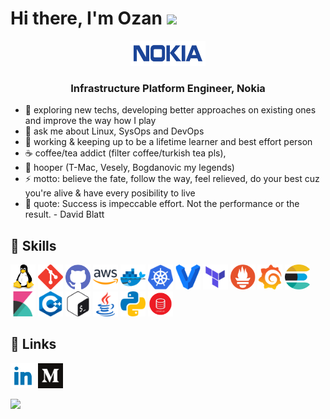 
<h1>Hi there, I'm Ozan <img src="https://media.giphy.com/media/hvRJCLFzcasrR4ia7z/giphy.gif" width="25px"> </h1>
<center><img src="icons/nokia-logo.png" alt="Nokia" height="40" width="120"></center>
<h3 align="center">Infrastructure Platform Engineer, Nokia</h3>

- 🔭 exploring new techs, developing better approaches on existing ones and improve the way how I play
- 💬 ask me about Linux, SysOps and DevOps
- 📖 working & keeping up to be a lifetime learner and best effort person
- ☕ coffee/tea addict (filter coffee/turkish tea pls), 
- 🏀 hooper (T-Mac, Vesely, Bogdanovic my legends)
- ⚡ motto: believe the fate, follow the way, feel relieved, do your best cuz you're alive & have every posibility to live
- 📝 quote: Success is impeccable effort. Not the performance or the result. - David Blatt

## 🧰 Skills

<a href="https://www.linux.org/" target="_blank"> <img src="icons/linux.svg" width=40 height=40 alt="linux"/></a>
<a href="https://git-scm.com/" target="_blank"> <img src="icons/git.svg" width=40 height=40 alt="git"/></a>
<a href="https://github.com/" target="_blank"> <img src="icons/github.svg" width=40 height=40 alt="github"/></a>
<a href="https://aws.amazon.com/" target="_blank"> <img src="icons/aws.svg" width=40 height=40 alt="aws"/></a>
<a href="https://www.docker.com" target="_blank"> <img src="icons/docker.svg" width=40 height=40 alt="docker"/></a>
<a href="https://kubernetes.io/" target="_blank"> <img src="icons/kubernetes.svg" width=40 height=40 alt="kubernetes"/></a>
<a href="https://www.vagrantup.com/" target="_blank"> <img src="icons/vagrant.svg" width=40 height=40 alt="vagrant"/></a>
<a href="https://www.terraform.io/" target="_blank"> <img src="icons/terraform.png" width=40 height=40 alt="terraform"/></a>
<a href="https://prometheus.io/" target="_blank"> <img src="icons/prometheus.png" width=40 height=40 alt="prometheus"/></a>
<a href="https://grafana.com/" target="_blank"> <img src="icons/grafana.svg" width=40 height=40 alt="grafana"/></a>
<a href="https://www.elastic.co/" target="_blank"> <img src="icons/elasticsearch.svg" width=40 height=40 alt="elasticsearch"/></a>
<a href="https://www.elastic.co/kibana/" target="_blank"> <img src="icons/kibana.svg" width=40 height=40 alt="kibana"/></a>
<a href="https://en.wikipedia.org/wiki/C%2B%2B" target="_blank"> <img src="icons/cpp.svg" width=40 height=40 alt="cpp"/></a>
<a href="https://www.gnu.org/software/bash/" target="_blank"> <img src="icons/bash.svg" width=40 height=40 alt="bash"/></a>
<a href="https://www.java.com/en/" target="_blank"> <img src="icons/java.svg" width=40 height=40 alt="java"/></a>
<a href="https://www.python.org/" target="_blank"> <img src="icons/python.svg" width=40 height=40 alt="python"/></a>
<a href="https://www.oracle.com/database/" target="_blank"> <img src="icons/oracle_db.png" width=40 height=40 alt="oracledb"/></a>


## 🔗 Links

<a href="https://www.linkedin.com/in/ozan-e/" target="_blank"> <img src="icons/linked-in.svg" width=40 height=40 alt="git"/></a>
<a href="https://oziie.medium.com/" target="_blank"> <img src="icons/medium.svg" width=40 height=40 alt="git"/></a>






![](https://komarev.com/ghpvc/?username=oziie&color=green&&style=flat)


<!-- 
Prometheus, Terraform
-->
<!-- 
<a href="" target="_blank"> <img src="icons/" width=40 height=40 alt=""/></a>
-->


<!--
**oziie/oziie** is a ✨ _special_ ✨ repository because its `README.md` (this file) appears on your GitHub profile.

Here are some ideas to get you started:

- 🔭 I’m currently working on ...
- 🌱 I’m currently learning ...
- 👯 I’m looking to collaborate on ...
- 🤔 I’m looking for help with ...
- 💬 Ask me about ...
- 📫 How to reach me: ...
- 😄 Pronouns: ...
- ⚡ Fun fact: ...


*** SKILLS NEW ICON:
🧰
*** PROFILE VIEW:
![](https://komarev.com/ghpvc/?username=oziie&color=green&&style=flat)

-->
